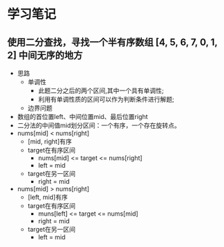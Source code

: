 # 学习笔记

## 使用二分查找，寻找一个半有序数组 [4, 5, 6, 7, 0, 1, 2] 中间无序的地方

- 思路
  - 单调性
    - 此题二分之后的两个区间,其中一个具有单调性;
    - 利用有单调性质的区间可以作为判断条件进行解题;
  - 边界问题
- 数组的首位置left、中间位置mid、最后位置right
- 二分法的中间值mid划分区间：一个有序，一个存在旋转点。
- nums[mid] < nums[right]
  - [mid, right]有序
  - target在有序区间
    - nums[mid] <= target <= nums[right]
    - left = mid
  - target在另一区间
    - right = mid
- nums[mid] > nums[right]
  - [left, mid]有序
  - target在有序区间
    - muns[left] <= target <= nums[mid]
    - right = mid
  - target在另一区间
    - left = mid

